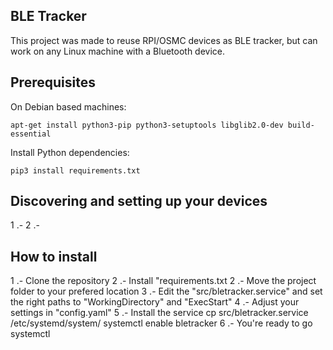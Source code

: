## BLE Tracker
This project was made to reuse RPI/OSMC devices as BLE tracker, but can work on any Linux machine with a Bluetooth device.

## Prerequisites
On Debian based machines:
```
apt-get install python3-pip python3-setuptools libglib2.0-dev build-essential
```

Install Python dependencies:
```
pip3 install requirements.txt
```

## Discovering and setting up your devices
1 .-
2 .-

## How to install
1 .- Clone the repository
2 .- Install "requirements.txt
2 .- Move the project folder to your prefered location
3 .- Edit the "src/bletracker.service" and set the right paths to "WorkingDirectory" and "ExecStart"
4 .- Adjust your settings in "config.yaml"
5 .- Install the service
    cp src/bletracker.service /etc/systemd/system/
    systemctl enable bletracker
6 .- You're ready to go
    systemctl 
